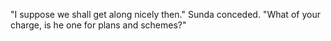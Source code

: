 "I suppose we shall get along nicely then." Sunda conceded. "What of your charge, is he one for plans and schemes?"